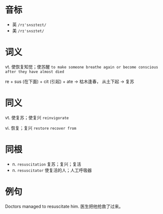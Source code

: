 # 音标

- 英 `/rɪ'sʌsɪteɪt/`
- 美 `/rɪ'sʌsɪtet/`

# 词义

vt. 使恢复知觉；使苏醒
`to make someone breathe again or become conscious after they have almost died`



re + sus (在下面) + cit (引起) + ate → 枯木逢春， 从土下起 → 复苏

# 同义

vt. 使复苏；使复兴
`reinvigorate`

vi. 恢复；复兴
`restore` `recover from`

# 同根

- n. `resuscitation` 复苏；复兴；复活
- n. `resuscitator` 使复活的人；人工呼吸器

# 例句

Doctors managed to resuscitate him.
医生把他抢救了过来。


